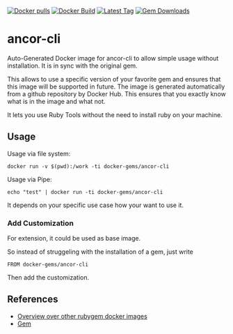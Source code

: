 [![Docker pulls](https://img.shields.io/docker/pulls/rubygem/ancor-cli.svg)](https://hub.docker.com/r/rubygem/ancor-cli/)
[![Docker Build](https://img.shields.io/docker/automated/rubygem/ancor-cli.svg)](https://hub.docker.com/r/rubygem/ancor-cli/)
[![Latest Tag](https://img.shields.io/github/tag/docker-rubygem/ancor-cli.svg)](https://hub.docker.com/r/rubygem/ancor-cli/)
[![Gem Downloads](https://img.shields.io/gem/dt/ancor-cli.svg)](https://rubygems.org/gems/ancor-cli/)
# ancor-cli

Auto-Generated Docker image for ancor-cli to allow simple usage without installation.
It is in sync with the original gem.

This allows to use a specific version of your favorite gem and ensures that this image will be supported in future.
The image is generated automatically from a github repository by Docker Hub.
This ensures that you exactly know what is in the image and what not.

It lets you use Ruby Tools without the need to install ruby on your machine.

## Usage

Usage via file system:

`docker run -v $(pwd):/work -ti docker-gems/ancor-cli`

Usage via Pipe:

`echo "test" | docker run -ti docker-gems/ancor-cli`

It depends on your specific use case how your want to use it.

### Add Customization

For extension, it could be used as base image.

So instead of struggeling with the installation of a gem, just write

`FROM docker-gems/ancor-cli`

Then add the customization.

## References

 - [Overview over other rubygem docker images](https://github.com/thinkbot/docker-rubygem)
 - [Gem](https://rubygems.org/gems/ancor-cli/)

